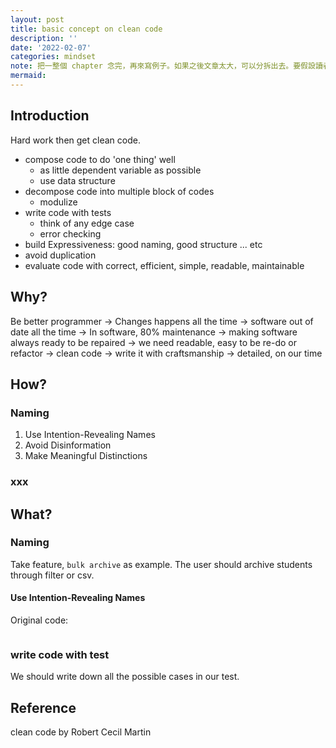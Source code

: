 ```yaml
---
layout: post
title: basic concept on clean code
description: ''
date: '2022-02-07'
categories: mindset
note: 把一整個 chapter 念完，再來寫例子。如果之後文章太大，可以分拆出去。要假設讀者是第一次看這篇文章，所以從最簡單到最難的概念都要涵蓋。（讀者就是未來的我）
mermaid:
---
```


## Introduction

Hard work then get clean code.

* compose code to do 'one thing' well
  * as little dependent variable as possible
  * use data structure
* decompose code into multiple block of codes
  * modulize
* write code with tests
  * think of any edge case
  * error checking
* build Expressiveness: good naming, good structure ... etc
* avoid duplication
* evaluate code with correct, efficient, simple, readable, maintainable

## Why?

Be better programmer -> Changes happens all the time -> software out of date all the time -> In software, 80% maintenance -> making software always ready to be repaired -> we need readable, easy to be re-do or refactor -> clean code -> write it with craftsmanship -> detailed, on our time

## How?

### Naming

1. Use Intention-Revealing Names
2. Avoid Disinformation
3. Make Meaningful Distinctions

### xxx

## What?

### Naming

Take feature, `bulk archive` as example. The user should archive students through filter or csv.

#### Use Intention-Revealing Names

Original code:
```ruby

```

### write code with test

We should write down all the possible cases in our test.

## Reference

clean code by Robert Cecil Martin

